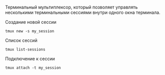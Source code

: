 Терминальный мультиплексор, который позволяет управлять несколькими терминальными сессиями внутри одного окна терминала.

Создание новой сессии
```
tmux new -s my_session
```

Список сессий
```
tmux list-sessions
```

Подключение к сессии
```
tmux attach -t my_session
```